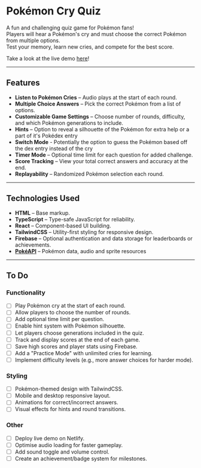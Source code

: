 # Pokémon Cry Quiz

A fun and challenging quiz game for Pokémon fans!  
Players will hear a Pokémon's cry and must choose the correct Pokémon from multiple options.  
Test your memory, learn new cries, and compete for the best score.

Take a look at the live demo [here](https://pokequiz.rabeyrathna.com/)!

---

## Features

- **Listen to Pokémon Cries** – Audio plays at the start of each round.
- **Multiple Choice Answers** – Pick the correct Pokémon from a list of options.
- **Customizable Game Settings** – Choose number of rounds, difficulty, and which Pokémon generations to include.
- **Hints** – Option to reveal a silhouette of the Pokémon for extra help or a part of it's Pokédex entry
- **Switch Mode** - Potentially the option to guess the Pokémon based off the dex entry instead of the cry
- **Timer Mode** – Optional time limit for each question for added challenge.
- **Score Tracking** – View your total correct answers and accuracy at the end.
- **Replayability** – Randomized Pokémon selection each round.

---

## Technologies Used

- **HTML** – Base markup.
- **TypeScript** – Type-safe JavaScript for reliability.
- **React** – Component-based UI building.
- **TailwindCSS** – Utility-first styling for responsive design.
- **Firebase** – Optional authentication and data storage for leaderboards or achievements.
- **[PokéAPI](https://pokeapi.co/)** – Pokémon data, audio and sprite resources

---

## To Do

### Functionality

- [ ] Play Pokémon cry at the start of each round.
- [ ] Allow players to choose the number of rounds.
- [ ] Add optional time limit per question.
- [ ] Enable hint system with Pokémon silhouette.
- [ ] Let players choose generations included in the quiz.
- [ ] Track and display scores at the end of each game.
- [ ] Save high scores and player stats using Firebase.
- [ ] Add a "Practice Mode" with unlimited cries for learning.
- [ ] Implement difficulty levels (e.g., more answer choices for harder mode).

### Styling

- [ ] Pokémon-themed design with TailwindCSS.
- [ ] Mobile and desktop responsive layout.
- [ ] Animations for correct/incorrect answers.
- [ ] Visual effects for hints and round transitions.

### Other

- [ ] Deploy live demo on Netlify.
- [ ] Optimise audio loading for faster gameplay.
- [ ] Add sound toggle and volume control.
- [ ] Create an achievement/badge system for milestones.
